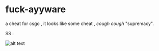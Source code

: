 # fuck-ayyware
a cheat for csgo , it looks like some cheat , *cough cough* "supremacy".

SS :

![alt text](https://i.imgur.com/VLCDdx5.png)
